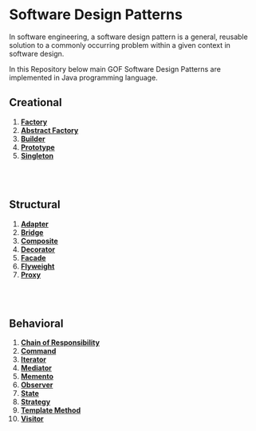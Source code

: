 # Software Design Patterns
In software engineering, a software design pattern is a general, reusable solution to a commonly occurring problem within a given context in software design.

In this Repository below main GOF Software Design Patterns are implemented in Java programming language. 

## **Creational**
1. [**Factory**](src/main/java/designpattern/creational/factory/FactoryPattern.md)
2. [**Abstract Factory**](src/main/java/designpattern/creational/abstractfactory/ABstractFactoryPattern.md)
3. [**Builder**](src/main/java/designpattern/creational/builder/BuilderPattern.md)
4. [**Prototype**](src/main/java/designpattern/creational/prototype/PrototypePattern.md)
5. [**Singleton**](src/main/java/designpattern/creational/singleton/SingletonPattern.md)

<br><br>

## **Structural**
1. [**Adapter**](src/main/java/designpattern/structural/adapter/AdapterPattern.md)
2. [**Bridge**](src/main/java/designpattern/structural/bridge/BridgePattern.md)
3. [**Composite**](src/main/java/designpattern/structural/composite/CompositePattern.md)
4. [**Decorator**](src/main/java/designpattern/structural/decorator/DecoratorPattern.md)
5. [**Facade**](src/main/java/designpattern/structural/facade/FacadePattern.md)
6. [**Flyweight**](src/main/java/designpattern/structural/flyweight/FlyweightPattern.md)
7. [**Proxy**](src/main/java/designpattern/structural/proxy/ProxyPattern.md)

<br><br>

## **Behavioral**
1. [**Chain of Responsibility**](src/main/java/designpattern/behavioral/chain_of_responsibility/ChainOfResponsibilityPattern.md)
2. [**Command**](src/main/java/designpattern/behavioral/command/CommandPattern.md)
3. [**Iterator**](src/main/java/designpattern/behavioral/iterator/IteratorPattern.md)
4. [**Mediator**](src/main/java/designpattern/behavioral/mediator/MediatorPattern.md)
5. [**Memento**](src/main/java/designpattern/behavioral/memento/MementoPattern.md)
6. [**Observer**](src/main/java/designpattern/behavioral/observer/ObserverPattern.md)
7. [**State**](src/main/java/designpattern/behavioral/state/StatePattern.md)
8. [**Strategy**](src/main/java/designpattern/behavioral/startegy/StrategyPattern.md)
9. [**Template Method**](src/main/java/designpattern/behavioral/template/TemplatePattern.md)
10. [**Visitor**](src/main/java/designpattern/behavioral/visitor/VisitorPattern.md)
